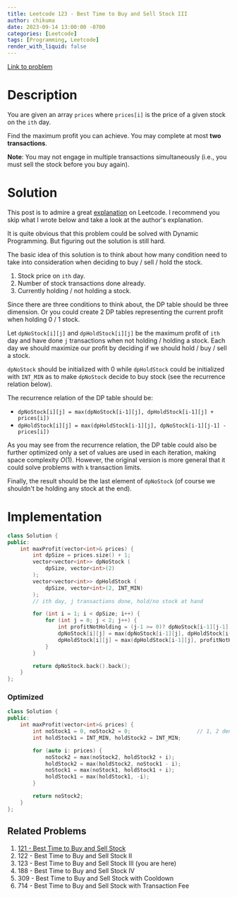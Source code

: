 ```yaml
---
title: Leetcode 123 - Best Time to Buy and Sell Stock III
author: chikuma
date: 2023-09-14 13:00:00 -0700
categories: [Leetcode]
tags: [Programming, Leetcode]
render_with_liquid: false
---
```


[Link to problem](https://leetcode.com/problems/best-time-to-buy-and-sell-stock-iii/)

# Description

You are given an array `prices` where `prices[i]` is the price of a given stock
on the `ith` day.

Find the maximum profit you can achieve. You may complete at most **two
transactions**.

**Note**: You may not engage in multiple transactions simultaneously (i.e., you
must sell the stock before you buy again).

# Solution

This post is to admire a great
[explanation](https://leetcode.com/problems/best-time-to-buy-and-sell-stock-with-transaction-fee/solutions/108870/most-consistent-ways-of-dealing-with-the-series-of-stock-problems/)
on Leetcode. I recommend you skip what I wrote below and take a look at the
author's explanation.

It is quite obvious that this problem could be solved with Dynamic Programming.
But figuring out the solution is still hard.

The basic idea of this solution is to think about how many condition need to
take into consideration when deciding to buy / sell / hold the stock.

1. Stock price on `ith` day.
1. Number of stock transactions done already.
1. Currently holding / not holding a stock.

Since there are three conditions to think about, the DP table should be three
dimension. Or you could create 2 DP tables representing the current profit when
holding 0 / 1 stock.

Let `dpNoStock[i][j]` and `dpHoldStock[i][j]` be the maximum profit of `ith` day
and have done `j` transactions when not holding / holding a stock. Each day we
should maximize our profit by deciding if we should hold / buy / sell a stock.

`dpNoStock` should be initialized with 0 while `dpHoldStock` could be
initialized with `INT_MIN` as to make `dpNoStock` decide to buy stock (see the
recurrence relation below).

The recurrence relation of the DP table should be:
* `dpNoStock[i][j] = max(dpNoStock[i-1][j], dpHoldStock[i-1][j] + prices[i])`
* `dpHoldStock[i][j] = max(dpHoldStock[i-1][j], dpNoStock[i-1][j-1] - prices[i])`

As you may see from the recurrence relation, the DP table could also be further
optimized only a set of values are used in each iteration, making space
complexity $O(1)$. However, the original version is more general that it could
solve problems with `k` transaction limits.

Finally, the result should be the last element of `dpNoStock` (of course we
shouldn't be holding any stock at the end).

# Implementation

```cpp
class Solution {
public:
    int maxProfit(vector<int>& prices) {
        int dpSize = prices.size() + 1;
        vector<vector<int>> dpNoStock (
            dpSize, vector<int>(2)
        );
        vector<vector<int>> dpHoldStock (
            dpSize, vector<int>(2, INT_MIN)
        );
        // ith day, j transactions done, hold/no stock at hand

        for (int i = 1; i < dpSize; i++) {
            for (int j = 0; j < 2; j++) {
                int profitNotHolding = (j-1 >= 0)? dpNoStock[i-1][j-1]: 0;
                dpNoStock[i][j] = max(dpNoStock[i-1][j], dpHoldStock[i-1][j] + prices[i-1]);     // hold / sell stock
                dpHoldStock[i][j] = max(dpHoldStock[i-1][j], profitNotHolding - prices[i-1]);    // hold / buy stock
            }
        }

        return dpNoStock.back().back();
    }
};
```

### Optimized

```cpp
class Solution {
public:
    int maxProfit(vector<int>& prices) {
        int noStock1 = 0, noStock2 = 0;                     // 1, 2 denotes the number of transactions done
        int holdStock1 = INT_MIN, holdStock2 = INT_MIN;

        for (auto i: prices) {
            noStock2 = max(noStock2, holdStock2 + i);
            holdStock2 = max(holdStock2, noStock1 - i);
            noStock1 = max(noStock1, holdStock1 + i);
            holdStock1 = max(holdStock1, -i);
        }

        return noStock2;
    }
};
```

## Related Problems

1. [121 - Best Time to Buy and Sell Stock](/posts/leetcode-121)
1. 122 - Best Time to Buy and Sell Stock II
1. 123 - Best Time to Buy and Sell Stock III (you are here)
1. 188 - Best Time to Buy and Sell Stock IV
1. 309 - Best Time to Buy and Sell Stock with Cooldown
1. 714 - Best Time to Buy and Sell Stock with Transaction Fee
